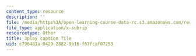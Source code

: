 ```yaml
---
content_type: resource
description: ''
file: /media/https%3A/open-learning-course-data-rc.s3.amazonaws.com/res-10-s95-physics-of-covid-19-transmission-fall-2020/c796481a942928829b16f67fcaf07253_sNtzZ5MA4.srt
file_type: application/x-subrip
resourcetype: Other
title: 3play caption file
uid: c796481a-9429-2882-9b16-f67fcaf07253
---
```

